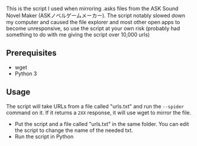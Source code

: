 This is the script I used when mirroring .asks files from the ASK Sound Novel Maker (ASKノベルゲームメーカー). The script notably slowed down my computer and caused the file explorer and most other open apps to become unresponsive, so use the script at your own risk (probably had something to do with me giving the script over 10,000 urls)

## Prerequisites
* wget
* Python 3

## Usage
The script will take URLs from a file called "urls.txt" and run the ``--spider`` command on it. If it returns a ``2XX`` response, it will use wget to mirror the file.
* Put the script and a file called "urls.txt" in the same folder. You can edit the script to change the name of the needed txt.
* Run the script in Python
